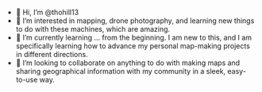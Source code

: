 - 👋 Hi, I’m @thohill13
- 👀 I’m interested in mapping, drone photography, and learning new things to do with these machines, which are amazing.
- 🌱 I’m currently learning ... from the beginning. I am new to this, and I am specifically learning how to advance my personal map-making projects in different directions. 
- 💞️ I’m looking to collaborate on anything to do with making maps and sharing geographical information with my community in a sleek, easy-to-use way. 

<!---
thohill13/thohill13 is a ✨ special ✨ repository because its `README.md` (this file) appears on your GitHub profile.
You can click the Preview link to take a look at your changes.
--->
